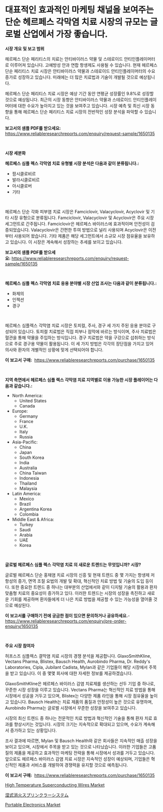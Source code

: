 <p><h1>대표적인 효과적인 마케팅 채널을 보여주는 단순 헤르페스 각막염 치료 시장의 규모는 글로벌 산업에서 가장 좋습니다.</h1></p><p><strong>시장 개요 및 보고 범위</strong></p>
<p><p>헤르페스 단순 페리티스의 치료는 안티바이러스 약물 및 스테로이드 안티인플레이머터로 이루어져 있습니다. 고예방성 안과 연합 항생제도 사용될 수 있습니다. 현재 헤르페스 단순 페리티스 치료 시장은 안티바이러스 약물과 스테로이드 안티인플레이머터의 수요 증가로 성장하고 있습니다. 미래에는 더 많은 치료법과 기술이 개발될 것으로 예상됩니다.</p><p>헤르페스 단순 페리티스 치료 시장은 예상 기간 동안 연평균 성장률인 9.8%로 성장할 것으로 예상됩니다. 최근의 시장 동향은 안티바이러스 약물과 스테로이드 안티인플레이머터에 대한 수요가 높아지고 있는 것을 보여주고 있습니다. 시장 예측 및 최신 시장 동향을 통해 헤르페스 단순 페리티스 치료 시장의 전반적인 성장 분석을 파악할 수 있습니다.</p></p>
<p><strong>보고서의 샘플 PDF를 받으세요:</strong> <a href="https://www.reliableresearchreports.com/enquiry/request-sample/1650135">https://www.reliableresearchreports.com/enquiry/request-sample/1650135</a></p>
<p>&nbsp;</p>
<p><strong>시장 세분화</strong></p>
<p><strong>헤르페스 심플 렉스 각막염 치료 유형별 시장 분석은 다음과 같이 분류됩니다.:</strong></p>
<p><ul><li>팜시클로비르</li><li>발라시클로비르</li><li>아시클로버</li><li>기타</li></ul></p>
<p>&nbsp;</p>
<p><p>헤르페스 단순 각화 피부염 치료 시장은 Famciclovir, Valacyclovir, Acyclovir 및 기타 시장 유형으로 분류됩니다. Famciclovir, Valacyclovir 및 Acyclovir은 주요 시장 세그먼트로 간주됩니다. Famciclovir은 헤르페스 바이러스에 효과적이며 안전성이 검증되었습니다. Valacyclovir은 간편한 투여 방법으로 널리 사용되며 Acyclovir은 이전부터 사용되어 왔습니다. 기타 제품은 해당 세그먼트에서 소규모 시장 점유율을 보유하고 있습니다. 이 시장은 계속해서 성장하는 추세를 보이고 있습니다.</p></p>
<p><strong>보고서의 샘플 PDF를 받으세요:</strong>&nbsp;<a href="https://www.reliableresearchreports.com/enquiry/request-sample/1650135">https://www.reliableresearchreports.com/enquiry/request-sample/1650135</a></p>
<p>&nbsp;</p>
<p><strong> 헤르페스 심플 렉스 각막염 치료 응용 분야별 시장 산업 조사는 다음과 같이 분류됩니다.:</strong></p>
<p><ul><li>화제의</li><li>인젝션</li><li>경구</li></ul></p>
<p>&nbsp;</p>
<p><p>헤르페스 심플렉스 각막염 치료 시장은 토피컬, 주사, 경구 세 가지 주된 응용 분야로 구성되어 있습니다. 토피컬 치료법은 직접 피부나 점막에 바르는 방식이며, 주사 치료법은 혈관을 통해 약물을 주입하는 방식입니다. 경구 치료법은 약을 구강으로 섭취하는 방식으로 주로 경구용 약물이 활용됩니다. 이 세 가지 방법은 각각의 장단점을 가지고 있어 의사와 환자의 개별적인 상황에 맞게 선택되어야 합니다.</p></p>
<p><strong>이 보고서 구매:</strong>&nbsp; <a href="https://www.reliableresearchreports.com/purchase/1650135">https://www.reliableresearchreports.com/purchase/1650135</a></p>
<p>&nbsp;</p>
<p><strong>지역 측면에서 헤르페스 심플 렉스 각막염 치료 지역별로 이용 가능한 시장 플레이어는 다음과 같습니다.:</strong></p>
<p><ul>
    <li>
        North America:
        <ul>
            <li>United States</li>
            <li>Canada</li>
        </ul>
    </li>
    <li>
        Europe:
        <ul>
            <li>Germany</li>
            <li>France</li>
            <li>U.K.</li>
            <li>Italy</li>
            <li>Russia</li>
        </ul>
    </li>
    <li>
        Asia-Pacific:
        <ul>
            <li>China</li>
            <li>Japan</li>
            <li>South Korea</li>
            <li>India</li>
            <li>Australia</li>
            <li>China Taiwan</li>
            <li>Indonesia</li>
            <li>Thailand</li>
            <li>Malaysia</li>
        </ul>
    </li>
    <li>
        Latin America:
        <ul>
            <li>Mexico</li>
            <li>Brazil</li>
            <li>Argentina Korea</li>
            <li>Colombia</li>
        </ul>
    </li>
    <li>
        Middle East & Africa:
        <ul>
            <li>Turkey</li>
            <li>Saudi</li>
            <li>Arabia</li>
            <li>UAE</li>
            <li>Korea</li>
        </ul>
    </li>
    </ul></p>
<p>&nbsp;</p>
<p><strong>글로벌 헤르페스 심플 렉스 각막염 치료 의 새로운 트렌드는 무엇입니까? 시장?</strong></p>
<p><p>글로벌 헤르페스 단순 홍채염 치료 시장의 신흥 및 현재 트렌드 중 몇 가지는 항생제 저항성의 증가, 면역 조절 요법의 개발 및 확대, 혁신적인 치료 방법 및 기술의 도입 등이다. 또한 중요한 트렌드 중 하나는 대부분의 산업에서와 같이 디지털 기술의 활용과 환자 맞춤형 치료의 중요성이 증가하고 있다. 이러한 트렌드는 시장의 성장을 촉진하고 새로운 기회를 제공하며 환자들에게 더 나은 치료 방법을 제공할 수 있는 가능성을 열어줄 것으로 예상된다.</p></p>
<p><strong>이 보고서를 구매하기 전에 궁금한 점이 있으면 문의하거나 공유하세요.</strong>- <a href="https://www.reliableresearchreports.com/enquiry/pre-order-enquiry/1650135">https://www.reliableresearchreports.com/enquiry/pre-order-enquiry/1650135</a></p>
<p>&nbsp;</p>
<p><strong>주요 시장 참여자</strong></p>
<p><p>허프스즈 심플렉스 결막염 치료 시장의 경쟁 분석을 제공합니다. GlaxoSmithKline, Vectans Pharma, Blistex, Bausch Health, Aurobindo Pharma, Dr. Reddy's Laboratories, Cipla, Jubilant Cadista, Mylan과 같은 기업들이 해당 시장에서 주목을 받고 있습니다. 이 중 몇몇 회사에 대한 자세한 정보를 제공하겠습니다.</p><p>GlaxoSmithKline은 헤르페스 바이러스 감염 치료제를 생산하는 선두 기업 중 하나로, 꾸준한 시장 성장을 이루고 있습니다. Vectans Pharma는 혁신적인 치료 방법을 통해 시장에서 성공을 거두고 있으며, Blistex는 다양한 제품 라인을 통해 시장 점유율을 높이고 있습니다. Bausch Health는 치료 제품의 품질과 안정성이 높은 것으로 유명하며, Aurobindo Pharma는 글로벌 시장에서 꾸준한 성장을 보여주고 있습니다.</p><p>시장의 최신 트렌드 중 하나는 전문적인 치료 방법과 혁신적인 기술을 통해 환자 치료 효과를 향상시키는 것입니다. 시장의 크기는 지속적으로 확대되고 있으며, 수요가 계속해서 증가하고 있는 상황입니다.</p><p>조사 결과에 따르면, Mylan 및 Bausch Health와 같은 회사들은 지속적인 매출 성장을 보이고 있으며, 시장에서 주목을 받고 있는 것으로 나타났습니다. 이러한 기업들은 고품질의 제품을 제공하고 효과적인 마케팅 전략을 통해 시장에서 성과를 거두고 있습니다. 앞으로도 헤르페스 바이러스 감염 치료 시장은 지속적인 성장이 예상되며, 기업들은 혁신적인 제품과 서비스를 개발하여 경쟁력을 유지할 것으로 예측됩니다.</p></p>
<p><strong>이 보고서 구매:</strong>&nbsp;&nbsp;<a href="https://www.reliableresearchreports.com/purchase/1650135">https://www.reliableresearchreports.com/purchase/1650135</a></p>
<p><p><a href="https://github.com/biheemgalvinlouises6hokrh3h/Market-Research-Report-List-1/blob/main/high-temperature-superconducting-wires-market.md">High Temperature Superconducting Wires Market</a></p><p><a href="https://github.com/zoetazuur/Market-Research-Report-List-1/blob/main/626528110834.md">湿式消火スプリンクラーシステム</a></p><p><a href="https://github.com/guneycigdem35/Market-Research-Report-List-2/blob/main/portable-electronics-market.md">Portable Electronics Market</a></p></p>
